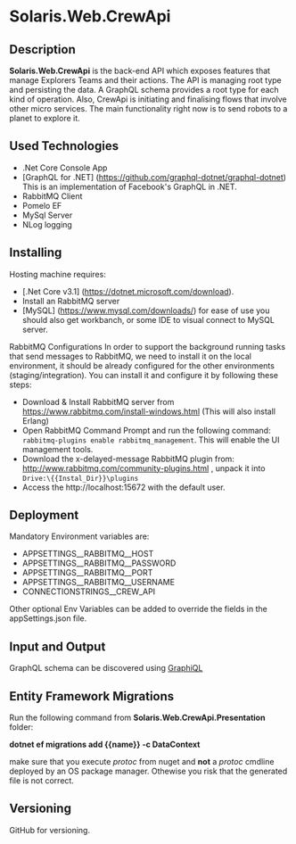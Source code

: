 ﻿# Solaris.Web.CrewApi

## Description

**Solaris.Web.CrewApi** is the back-end API which exposes features that manage Explorers Teams and their actions.
The API is managing root type and persisting the data.
A GraphQL schema provides a root type for each kind of operation.
Also, CrewApi is initiating and finalising flows that involve other micro services. The main functionality right now is to send
robots to a planet to explore it.

## Used Technologies

- .Net Core Console App
- [GraphQL for .NET] (https://github.com/graphql-dotnet/graphql-dotnet) This is an implementation of Facebook's GraphQL in .NET.
- RabbitMQ Client
- Pomelo EF
- MySql Server
- NLog logging


## Installing
Hosting machine requires:
- [.Net Core v3.1] (https://dotnet.microsoft.com/download).
- Install an RabbitMQ server
- [MySQL] (https://www.mysql.com/downloads/) for ease of use you should also get workbanch, or some IDE to visual connect to MySQL server.

      
RabbitMQ Configurations
In order to support the background running tasks that send messages to RabbitMQ, we need to install it on the local environment, it should be already configured for the other environments (staging/integration).
You can install it and configure it by following these steps:
   - Download & Install RabbitMQ server from  https://www.rabbitmq.com/install-windows.html (This will also install Erlang)
   - Open RabbitMQ Command Prompt and run the following command: ```rabbitmq-plugins enable rabbitmq_management```. This will enable the UI management tools.
   - Download the x-delayed-message RabbitMQ plugin from: http://www.rabbitmq.com/community-plugins.html , unpack it into ```Drive:\{{Instal_Dir}}\plugins```
   - Access the http://localhost:15672 with the default user.

      
## Deployment
Mandatory Environment variables are:
- APPSETTINGS__RABBITMQ__HOST 
- APPSETTINGS__RABBITMQ__PASSWORD
- APPSETTINGS__RABBITMQ__PORT
- APPSETTINGS__RABBITMQ__USERNAME
- CONNECTIONSTRINGS__CREW_API

Other optional Env Variables can be added to override the fields in the appSettings.json file.

## Input and Output
GraphQL schema can be discovered using [GraphiQL](https://electronjs.org/apps/graphiql)

## Entity Framework Migrations
Run the following command from **Solaris.Web.CrewApi.Presentation** folder:

**dotnet ef migrations add {{name}} -c DataContext**

make sure that you execute *protoc* from nuget and **not** a *protoc* cmdline deployed by an OS package manager. Othewise you risk that the generated file is not correct.

## Versioning

GitHub for versioning.